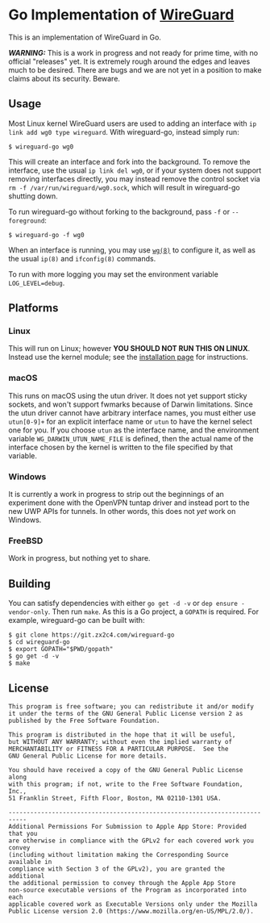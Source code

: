 # Go Implementation of [WireGuard](https://www.wireguard.com/)

This is an implementation of WireGuard in Go.

***WARNING:*** This is a work in progress and not ready for prime time, with no official "releases" yet. It is extremely rough around the edges and leaves much to be desired. There are bugs and we are not yet in a position to make claims about its security. Beware.

## Usage

Most Linux kernel WireGuard users are used to adding an interface with `ip link add wg0 type wireguard`. With wireguard-go, instead simply run:

```
$ wireguard-go wg0
```

This will create an interface and fork into the background. To remove the interface, use the usual `ip link del wg0`, or if your system does not support removing interfaces directly, you may instead remove the control socket via `rm -f /var/run/wireguard/wg0.sock`, which will result in wireguard-go shutting down.

To run wireguard-go without forking to the background, pass `-f` or `--foreground`:

```
$ wireguard-go -f wg0
```

When an interface is running, you may use [`wg(8)`](https://git.zx2c4.com/WireGuard/about/src/tools/man/wg.8) to configure it, as well as the usual `ip(8)` and `ifconfig(8)` commands.

To run with more logging you may set the environment variable `LOG_LEVEL=debug`.

## Platforms

### Linux

This will run on Linux; however **YOU SHOULD NOT RUN THIS ON LINUX**. Instead use the kernel module; see the [installation page](https://www.wireguard.com/install/) for instructions.

### macOS

This runs on macOS using the utun driver. It does not yet support sticky sockets, and won't support fwmarks because of Darwin limitations. Since the utun driver cannot have arbitrary interface names, you must either use `utun[0-9]+` for an explicit interface name or `utun` to have the kernel select one for you. If you choose `utun` as the interface name, and the environment variable `WG_DARWIN_UTUN_NAME_FILE` is defined, then the actual name of the interface chosen by the kernel is written to the file specified by that variable.

### Windows

It is currently a work in progress to strip out the beginnings of an experiment done with the OpenVPN tuntap driver and instead port to the new UWP APIs for tunnels. In other words, this does not *yet* work on Windows.

### FreeBSD

Work in progress, but nothing yet to share.

## Building

You can satisfy dependencies with either `go get -d -v` or `dep ensure -vendor-only`. Then run `make`. As this is a Go project, a `GOPATH` is required. For example, wireguard-go can be built with:

```
$ git clone https://git.zx2c4.com/wireguard-go
$ cd wireguard-go
$ export GOPATH="$PWD/gopath"
$ go get -d -v
$ make
```

## License

    This program is free software; you can redistribute it and/or modify
    it under the terms of the GNU General Public License version 2 as
    published by the Free Software Foundation.

    This program is distributed in the hope that it will be useful,
    but WITHOUT ANY WARRANTY; without even the implied warranty of
    MERCHANTABILITY or FITNESS FOR A PARTICULAR PURPOSE.  See the
    GNU General Public License for more details.

    You should have received a copy of the GNU General Public License along
    with this program; if not, write to the Free Software Foundation, Inc.,
    51 Franklin Street, Fifth Floor, Boston, MA 02110-1301 USA.

    ---------------------------------------------------------------------------
    Additional Permissions For Submission to Apple App Store: Provided that you
    are otherwise in compliance with the GPLv2 for each covered work you convey
    (including without limitation making the Corresponding Source available in
    compliance with Section 3 of the GPLv2), you are granted the additional
    the additional permission to convey through the Apple App Store
    non-source executable versions of the Program as incorporated into each
    applicable covered work as Executable Versions only under the Mozilla
    Public License version 2.0 (https://www.mozilla.org/en-US/MPL/2.0/).
    

